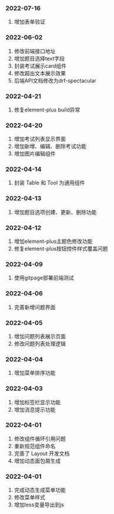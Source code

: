### 2022-07-16
1. 增加表单验证

### 2022-06-02
1. 修改前端接口地址
2. 增加题目选择text字段
3. 封装考试展示card组件
4. 修改超出文本展示效果
5. 后端API文档修改为drf-spectacular

### 2022-04-21
1. 修复element-plus build异常

### 2022-04-20
1. 增加考试列表显示界面
2. 增加新增、编辑、删除考试功能
3. 增加图片编辑组件

### 2022-04-14
1. 封装 Table 和 Tool 为通用组件

### 2022-04-13
1. 增加题目选项创建、更新、删除功能

### 2022-04-12
1. 增加element-plus主题色修改功能
2. 修复element-plus按钮控件样式覆盖问题

### 2022-04-09
1. 使用gitpage部署前端测试

### 2022-04-06
1. 完善新增问题界面

### 2022-04-05
1. 增加问题列表展示页面
2. 修改问题列表处理逻辑

### 2022-04-04
1. 增加菜单排序功能

### 2022-04-03
1. 增加标签栏显示功能
2. 增加消息提示功能

### 2022-04-01
1. 修改组件循环引用问题
2. 重新规范组件命名
3. 完善了 Layout 开发文档
4. 增加动态面包屑生成

### 2022-04-01
1. 完成动态生成菜单功能
2. 修改菜单样式
3. 增加less变量导出到js
